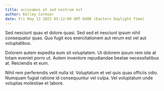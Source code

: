 ```yaml
---
title: accusamus et sed nostrum est
author: Kelley Cormier
date: Fri May 13 2022 05:12:09 GMT-0400 (Eastern Daylight Time)
---
```

Sed nesciunt quas et dolore quasi. Sed sed et nesciunt ipsum nihil consequatur quas. Quo fugit eos exercitationem aut rerum est vel aut voluptatibus.

 Dolorem autem expedita eum sit voluptatem. Ut dolorem ipsum rem iste at totam eveniet porro ut. Autem inventore repudiandae beatae necessitatibus at. Reiciendis et eum.

 Nihil rem perferendis velit nulla id. Voluptatum et vel quis quas officiis odio. Numquam fugiat ratione id consequuntur vel culpa. Vel voluptatum unde voluptas molestiae et labore.